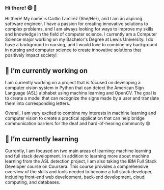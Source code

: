 ### Hi there! 😄 🌸

Hi there! My name is Caitlin Lamirez (She/Her), and I am an aspiring software engineer. I have a passion for creating innovative solutions to complex problems, and I am always looking for ways to improve my skills and knowledge in the field of computer science. I currently am a Computer Science major working on my Bachelor's Degree at Lewis University. I do have a background in nursing, and I would love to combine my background in nursing and computer science to create innovative solutions that positively impact society!

## 🔭 I’m currently working on
I am currently working on a project that is focused on developing a computer vision system in Python that can detect the American Sign Language (ASL) alphabet using machine learning and OpenCV. The goal is to create a model that can recognize the signs made by a user and translate them into corresponding letters.

Overall, I am very excited to combine my interests in machine learning and computer vision to create a practical application that can help bridge communication barriers for the deaf and hard-of-hearing community 😄

## 🌱 I’m currently learning
Currently, I am focused on two main areas of learning: machine learning and full stack development. In addition to learning more about machine learning from the ASL detection project, I am also taking the IBM Full Stack Developer course on Coursera. This course provides a comprehensive overview of the skills and tools needed to become a full stack developer, including front-end web development, back-end development, cloud computing, and databases. 


